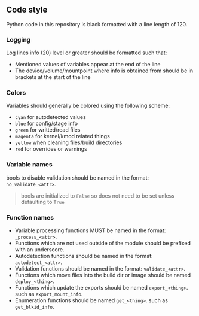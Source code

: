 ## Code style

Python code in this repository is black formatted with a line length of 120.

### Logging

Log lines info (20) level or greater should be formatted such that:

* Mentioned values of variables appear at the end of the line
* The device/volume/mountpoint where info is obtained from should be in brackets at the start of the line

### Colors

Variables should generally be colored using the following scheme:

* `cyan` for autodetected values
* `blue` for config/stage info
* `green` for writted/read files
* `magenta` for kernel/kmod related things
* `yellow` when cleaning files/build directories
* `red` for overrides or warnings

### Variable names

bools to disable validation should be named in the format: `no_validate_<attr>`.

> bools are initialized to `False` so does not need to be set unless defaulting to `True`

### Function names

* Variable processing functions MUST be named in the format: `_process_<attr>`.
* Functions which are not used outside of the module should be prefixed with an underscore.
* Autodetection functions should be named in the format: `autodetect_<attr>`.
* Validation functions should be named in the format: `validate_<attr>`.
* Functions which move files into the build dir or image should be named `deploy_<thing>`.
* Functions which update the exports should be named `export_<thing>`. such as `export_mount_info`.
* Enumeration functions should be named `get_<thing>`. such as `get_blkid_info`.
